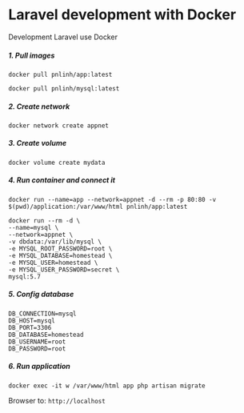 # Laravel development with Docker
Development Laravel use Docker

##### 1. Pull images
`docker pull pnlinh/app:latest`

`docker pull pnlinh/mysql:latest`
##### 2. Create network
`docker network create appnet`

##### 3. Create volume
`docker volume create mydata`

##### 4. Run container and connect it
`docker run --name=app --network=appnet -d --rm -p 80:80 -v $(pwd)/application:/var/www/html pnlinh/app:latest`

```
docker run --rm -d \
--name=mysql \
--network=appnet \
-v dbdata:/var/lib/mysql \
-e MYSQL_ROOT_PASSWORD=root \
-e MYSQL_DATABASE=homestead \
-e MYSQL_USER=homestead \
-e MYSQL_USER_PASSWORD=secret \
mysql:5.7
```

##### 5. Config database
```
DB_CONNECTION=mysql
DB_HOST=mysql
DB_PORT=3306
DB_DATABASE=homestead
DB_USERNAME=root
DB_PASSWORD=root
```

##### 6. Run application
`docker exec -it w /var/www/html app php artisan migrate`

Browser to: `http://localhost`
